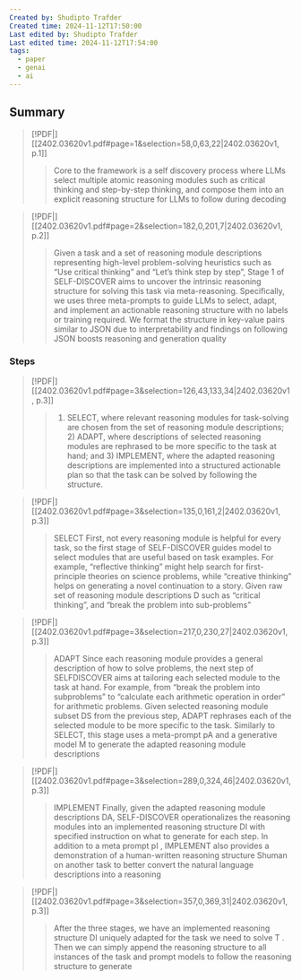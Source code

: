 ```yaml
---
Created by: Shudipto Trafder
Created time: 2024-11-12T17:50:00
Last edited by: Shudipto Trafder
Last edited time: 2024-11-12T17:54:00
tags:
  - paper
  - genai
  - ai
---
```




## Summary


> [!PDF|] [[2402.03620v1.pdf#page=1&selection=58,0,63,22|2402.03620v1, p.1]]
> > Core to the framework is a self discovery process where LLMs select multiple atomic reasoning modules such as critical thinking and step-by-step thinking, and compose them into an explicit reasoning structure for LLMs to follow during decoding
> 
> 

> [!PDF|] [[2402.03620v1.pdf#page=2&selection=182,0,201,7|2402.03620v1, p.2]]
> > Given a task and a set of reasoning module descriptions representing high-level problem-solving heuristics such as “Use critical thinking” and “Let’s think step by step”, Stage 1 of SELF-DISCOVER aims to uncover the intrinsic reasoning structure for solving this task via meta-reasoning. Specifically, we uses three meta-prompts to guide LLMs to select, adapt, and implement an actionable reasoning structure with no labels or training required. We format the structure in key-value pairs similar to JSON due to interpretability and findings on following JSON boosts reasoning and generation quality

### Steps
> [!PDF|] [[2402.03620v1.pdf#page=3&selection=126,43,133,34|2402.03620v1, p.3]]
> > 1) SELECT, where relevant reasoning modules for task-solving are chosen from the set of reasoning module descriptions; 2) ADAPT, where descriptions of selected reasoning modules are rephrased to be more specific to the task at hand; and 3) IMPLEMENT, where the adapted reasoning descriptions are implemented into a structured actionable plan so that the task can be solved by following the structure.

> [!PDF|] [[2402.03620v1.pdf#page=3&selection=135,0,161,2|2402.03620v1, p.3]]
> > SELECT First, not every reasoning module is helpful for every task, so the first stage of SELF-DISCOVER guides model to select modules that are useful based on task examples. For example, “reflective thinking” might help search for first-principle theories on science problems, while “creative thinking” helps on generating a novel continuation to a story. Given raw set of reasoning module descriptions D such as “critical thinking”, and “break the problem into sub-problems” 
> 

> [!PDF|] [[2402.03620v1.pdf#page=3&selection=217,0,230,27|2402.03620v1, p.3]]
> > ADAPT Since each reasoning module provides a general description of how to solve problems, the next step of SELFDISCOVER aims at tailoring each selected module to the task at hand. For example, from “break the problem into subproblems” to “calculate each arithmetic operation in order” for arithmetic problems. Given selected reasoning module subset DS from the previous step, ADAPT rephrases each of the selected module to be more specific to the task. Similarly to SELECT, this stage uses a meta-prompt pA and a generative model M to generate the adapted reasoning module descriptions
> 
> 

> [!PDF|] [[2402.03620v1.pdf#page=3&selection=289,0,324,46|2402.03620v1, p.3]]
> > IMPLEMENT Finally, given the adapted reasoning module descriptions DA, SELF-DISCOVER operationalizes the reasoning modules into an implemented reasoning structure DI with specified instruction on what to generate for each step. In addition to a meta prompt pI , IMPLEMENT also provides a demonstration of a human-written reasoning structure Shuman on another task to better convert the natural language descriptions into a reasoning

> [!PDF|] [[2402.03620v1.pdf#page=3&selection=357,0,369,31|2402.03620v1, p.3]]
> > After the three stages, we have an implemented reasoning structure DI uniquely adapted for the task we need to solve T . Then we can simply append the reasoning structure to all instances of the task and prompt models to follow the reasoning structure to generate
> 
>


